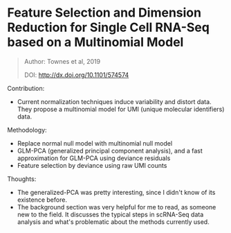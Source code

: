 # **Feature Selection and Dimension Reduction for Single Cell RNA-Seq based on a Multinomial Model**

> Author: Townes et al, 2019
>
> DOI: http://dx.doi.org/10.1101/574574

Contribution: 

- Current normalization techniques induce variability and distort data. They propose a multinomial model for UMI (unique molecular identifiers) data.

Methodology: 

- Replace normal null model with multinomial null model
- GLM-PCA (generalized principal component analysis), and a fast approximation for GLM-PCA using deviance residuals
- Feature selection by deviance using raw UMI counts

Thoughts:

- The generalized-PCA was pretty interesting, since I didn't know of its existence before. 
- The background section was very helpful for me to read, as someone new to the field. It discusses the typical steps in scRNA-Seq data analysis and what's problematic about the methods currently used.